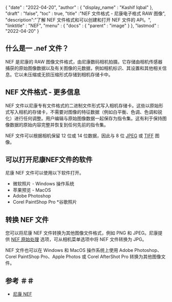 {
  "date" : "2022-04-20",
  "author" : {
    "display_name" : "Kashif Iqbal"
},
  "draft" : "false",
  "toc" : true,
  "title" :"NEF 文件格式 - 尼康电子格式 RAW 图像",
  "description":"了解 NEF 文件格式和可以创建和打开 NEF 文件的 API。",
  "linktitle" : "NEF",
  "menu" : {
    "docs" : {
      "parent" : "image"
}
},
  "lastmod" : "2022-04-20"
}

## 什么是一 .nef 文件？

NEF 是尼康的 RAW 图像文件格式，由尼康数码相机拍摄。它存储由相机传感器捕获的原始图像数据以及有关图像的元数据，例如相机标识、其设置和其他相关信息。它以未压缩或无损压缩形式存储到相机存储卡中。

## NEF 文件格式 - 更多信息

NEF 文件以尼康专有文件格式的二进制文件形式写入相机存储卡。这些以原始形式写入相机的存储卡，不需要对图像的特征数据（例如白平衡、色调、色调和锐化）进行任何调整。用户编辑与原始图像数据一起保存为指令集。这有利于保持图像数据的原始内容完整并恢复到任何先前的指令集。

NEF 文件可以根据相机保留 12 位或 14 位数据，因此与 8 位 [JPEG](/zh/image/jpeg/) 或 [TIFF](/zh/image/tiff/) 图像。

## 可以打开尼康NEF文件的软件

尼康 NEF 文件可以使用以下软件打开。

* 微软照片 - Windows 操作系统
* 苹果预览 - MacOS
* Adobe Photoshop
* Corel PaintShop Pro
*谷歌照片

## 转换 NEF 文件

您可以将尼康 NEF 文件转换为其他图像文件格式，例如 PNG 和 JPEG。尼康提供 [NEF 原始处理](https://onlinemanual.nikonimglib.com/z50/en/09_menu_guide_07_01.html) 选项，可从相机菜单选项中将 NEF 文件转换为 JPG。

NEF 文件也可以在 Windows 和 MacOS 操作系统上使用 Adobe Photoshop、Corel PaintShop Pro、Apple Photos 或 Corel AfterShot Pro 转换为其他图像文件。

## 参考 ＃＃

* [尼康 NEF](https://www.nikonusa.com/en/learn-and-explore/a/products-and-innovation/nikon-electronic-format-nef.html)

